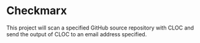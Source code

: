 # Checkmarx

This project will scan a specified GitHub source repository with CLOC and send the output of CLOC to an email address specified.

